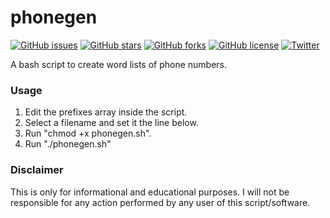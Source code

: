 # phonegen

[![GitHub issues](https://img.shields.io/github/issues/thejordanprice/phonegen.svg)](https://github.com/thejordanprice/phonegen/issues)
[![GitHub stars](https://img.shields.io/github/stars/thejordanprice/phonegen.svg)](https://github.com/thejordanprice/phonegen/stargazers)
[![GitHub forks](https://img.shields.io/github/forks/thejordanprice/phonegen.svg)](https://github.com/thejordanprice/phonegen/network)
[![GitHub license](https://img.shields.io/github/license/thejordanprice/phonegen.svg)](https://github.com/thejordanprice/phonegen/blob/master/LICENSE)
[![Twitter](https://img.shields.io/twitter/url/https/github.com/thejordanprice/phonegen.svg?style=social)](https://twitter.com/intent/tweet?text=Wow:&url=https%3A%2F%2Fgithub.com%2Fthejordanprice%2Fphonegen)

A bash script to create word lists of phone numbers.

### Usage

1. Edit the prefixes array inside the script.
2. Select a filename and set it the line below.
3. Run "chmod +x phonegen.sh".
4. Run "./phonegen.sh"

### Disclaimer

This is only for informational and educational purposes. I will not be responsible for any action performed by any user of this script/software.